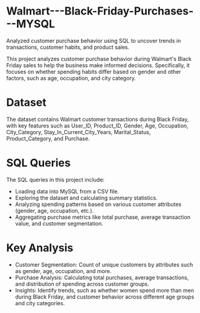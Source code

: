 # Walmart---Black-Friday-Purchases---MYSQL
Analyzed customer purchase behavior using SQL to uncover trends in transactions, customer habits, and product sales.

This project analyzes customer purchase behavior during Walmart's Black Friday sales to help the business make informed decisions. Specifically, it focuses on whether spending habits differ based on gender and other factors, such as age, occupation, and city category.

# Dataset
The dataset contains Walmart customer transactions during Black Friday, with key features such as User_ID, Product_ID, Gender, Age, Occupation, City_Category, Stay_In_Current_City_Years, Marital_Status, Product_Category, and Purchase.

# SQL Queries
The SQL queries in this project include:
- Loading data into MySQL from a CSV file.
- Exploring the dataset and calculating summary statistics.
- Analyzing spending patterns based on various customer attributes (gender, age, occupation, etc.).
- Aggregating purchase metrics like total purchase, average transaction value, and customer segmentation.

# Key Analysis
- Customer Segmentation: Count of unique customers by attributes such as gender, age, occupation, and more.
- Purchase Analysis: Calculating total purchases, average transactions, and distribution of spending across customer groups.
- Insights: Identify trends, such as whether women spend more than men during Black Friday, and customer behavior across different age groups and city categories.
